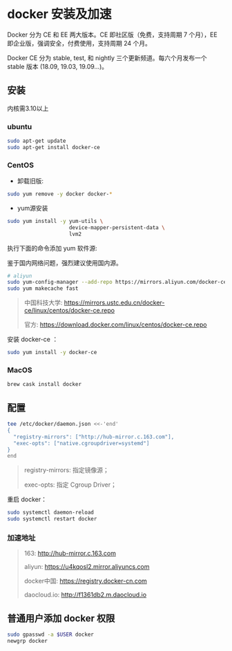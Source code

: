 # docker 安装及加速

Docker 分为 CE 和 EE 两大版本。CE 即社区版（免费，支持周期 7 个月），EE 即企业版，强调安全，付费使用，支持周期 24 个月。

Docker CE 分为 stable, test, 和 nightly 三个更新频道。每六个月发布一个 stable 版本 (18.09, 19.03, 19.09...)。

## 安装

内核需3.10以上

### ubuntu

```bash
sudo apt-get update
sudo apt-get install docker-ce
```

### CentOS

- 卸载旧版:

```bash
sudo yum remove -y docker docker-*
```

- yum源安装

```bash
sudo yum install -y yum-utils \
                    device-mapper-persistent-data \
                    lvm2
```

执行下面的命令添加 yum 软件源:

鉴于国内网络问题，强烈建议使用国内源。

```bash
# aliyun
sudo yum-config-manager --add-repo https://mirrors.aliyun.com/docker-ce/linux/centos/docker-ce.repo
sudo yum makecache fast
```

> 中国科技大学: <https://mirrors.ustc.edu.cn/docker-ce/linux/centos/docker-ce.repo>
>
> 官方: <https://download.docker.com/linux/centos/docker-ce.repo>

安装 docker-ce ：

```bash
sudo yum install -y docker-ce
```

### MacOS

```bash
brew cask install docker
```

## 配置

```bash
tee /etc/docker/daemon.json <<-'end'
{
  "registry-mirrors": ["http://hub-mirror.c.163.com"],
  "exec-opts": ["native.cgroupdriver=systemd"]
}
end
```

> registry-mirrors: 指定镜像源；
>
> exec-opts: 指定 Cgroup Driver；

重启 docker：

```bash
sudo systemctl daemon-reload
sudo systemctl restart docker
```

### 加速地址

> 163: <http://hub-mirror.c.163.com>
>
> aliyun: <https://u4kqosl2.mirror.aliyuncs.com>
>
> docker中国: <https://registry.docker-cn.com>
>
> daocloud.io: <http://f1361db2.m.daocloud.io>

## 普通用户添加 docker 权限

```bash
sudo gpasswd -a $USER docker
newgrp docker
```
